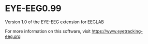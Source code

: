 # EYE-EEG0.99
Version 1.0 of the EYE-EEG extension for EEGLAB

For more information on this software, visit https://www.eyetracking-eeg.org

